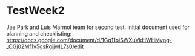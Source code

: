 # TestWeek2
Jae Park and Luis Marmol team for second test.
Initial document used for planning and checklisting:
https://docs.google.com/document/d/1Gq11oiSWXuVkHWHMypg-_OGj02Mf1v5gsRgijwIL7s0/edit
